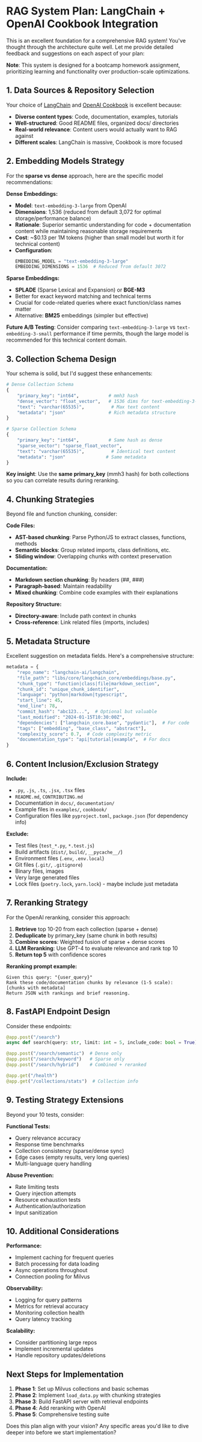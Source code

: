 # RAG System Plan: LangChain + OpenAI Cookbook Integration

This is an excellent foundation for a comprehensive RAG system! You've thought through the architecture quite well. Let me provide detailed feedback and suggestions on each aspect of your plan:

**Note**: This system is designed for a bootcamp homework assignment, prioritizing learning and functionality over production-scale optimizations.

## **1. Data Sources & Repository Selection**

Your choice of [LangChain](https://github.com/langchain-ai/langchain) and [OpenAI Cookbook](https://github.com/openai/openai-cookbook) is excellent because:
- **Diverse content types**: Code, documentation, examples, tutorials
- **Well-structured**: Good README files, organized docs/ directories
- **Real-world relevance**: Content users would actually want to RAG against
- **Different scales**: LangChain is massive, Cookbook is more focused

## **2. Embedding Models Strategy**

For the **sparse vs dense** approach, here are the specific model recommendations:

**Dense Embeddings:**
- **Model**: `text-embedding-3-large` from OpenAI
- **Dimensions**: 1,536 (reduced from default 3,072 for optimal storage/performance balance)
- **Rationale**: Superior semantic understanding for code + documentation content while maintaining reasonable storage requirements
- **Cost**: ~$0.13 per 1M tokens (higher than small model but worth it for technical content)
- **Configuration**:
  ```python
  EMBEDDING_MODEL = "text-embedding-3-large"
  EMBEDDING_DIMENSIONS = 1536  # Reduced from default 3072
  ```

**Sparse Embeddings:**
- **SPLADE** (Sparse Lexical and Expansion) or **BGE-M3** 
- Better for exact keyword matching and technical terms
- Crucial for code-related queries where exact function/class names matter
- Alternative: **BM25** embeddings (simpler but effective)

**Future A/B Testing**: Consider comparing `text-embedding-3-large` vs `text-embedding-3-small` performance if time permits, though the large model is recommended for this technical content domain.

## **3. Collection Schema Design**

Your schema is solid, but I'd suggest these enhancements:

```python
# Dense Collection Schema
{
    "primary_key": "int64",           # mmh3 hash
    "dense_vector": "float_vector",   # 1536 dims for text-embedding-3-large (reduced)
    "text": "varchar(65535)",          # Max text content
    "metadata": "json"                # Rich metadata structure
}

# Sparse Collection Schema  
{
    "primary_key": "int64",           # Same hash as dense
    "sparse_vector": "sparse_float_vector",
    "text": "varchar(65535)",          # Identical text content
    "metadata": "json"               # Same metadata
}
```

**Key insight**: Use the **same primary_key** (mmh3 hash) for both collections so you can correlate results during reranking.

## **4. Chunking Strategies**

Beyond file and function chunking, consider:

**Code Files:**
- **AST-based chunking**: Parse Python/JS to extract classes, functions, methods
- **Semantic blocks**: Group related imports, class definitions, etc.
- **Sliding window**: Overlapping chunks with context preservation

**Documentation:**
- **Markdown section chunking**: By headers (##, ###)
- **Paragraph-based**: Maintain readability
- **Mixed chunking**: Combine code examples with their explanations

**Repository Structure:**
- **Directory-aware**: Include path context in chunks
- **Cross-reference**: Link related files (imports, includes)

## **5. Metadata Structure**

Excellent suggestion on metadata fields. Here's a comprehensive structure:

```python
metadata = {
    "repo_name": "langchain-ai/langchain",
    "file_path": "libs/core/langchain_core/embeddings/base.py", 
    "chunk_type": "function|class|file|markdown_section",
    "chunk_id": "unique_chunk_identifier",
    "language": "python|markdown|typescript",
    "start_line": 45,
    "end_line": 78,
    "commit_hash": "abc123...",  # Optional but valuable
    "last_modified": "2024-01-15T10:30:00Z",
    "dependencies": ["langchain_core.base", "pydantic"],  # For code
    "tags": ["embedding", "base_class", "abstract"],
    "complexity_score": 0.7,  # Code complexity metric
    "documentation_type": "api|tutorial|example",  # For docs
}
```

## **6. Content Inclusion/Exclusion Strategy**

**Include:**
- `.py`, `.js`, `.ts`, `.jsx`, `.tsx` files
- `README.md`, `CONTRIBUTING.md`
- Documentation in `docs/`, `documentation/`
- Example files in `examples/`, `cookbook/`
- Configuration files like `pyproject.toml`, `package.json` (for dependency info)

**Exclude:**
- Test files (`test_*.py`, `*.test.js`)
- Build artifacts (`dist/`, `build/`, `__pycache__/`)
- Environment files (`.env`, `.env.local`)
- Git files (`.git/`, `.gitignore`)
- Binary files, images
- Very large generated files
- Lock files (`poetry.lock`, `yarn.lock`) - maybe include just metadata

## **7. Reranking Strategy**

For the OpenAI reranking, consider this approach:

1. **Retrieve** top 10-20 from each collection (sparse + dense)
2. **Deduplicate** by primary_key (same chunk in both results)
3. **Combine scores**: Weighted fusion of sparse + dense scores
4. **LLM Reranking**: Use GPT-4 to evaluate relevance and rank top 10
5. **Return top 5** with confidence scores

**Reranking prompt example:**
```
Given this query: "{user_query}"
Rank these code/documentation chunks by relevance (1-5 scale):
[chunks with metadata]
Return JSON with rankings and brief reasoning.
```

## **8. FastAPI Endpoint Design**

Consider these endpoints:

```python
@app.post("/search")
async def search(query: str, limit: int = 5, include_code: bool = True)

@app.post("/search/semantic")  # Dense only
@app.post("/search/keyword")   # Sparse only  
@app.post("/search/hybrid")    # Combined + reranked

@app.get("/health")
@app.get("/collections/stats")  # Collection info
```

## **9. Testing Strategy Extensions**

Beyond your 10 tests, consider:

**Functional Tests:**
- Query relevance accuracy
- Response time benchmarks  
- Collection consistency (sparse/dense sync)
- Edge cases (empty results, very long queries)
- Multi-language query handling

**Abuse Prevention:**
- Rate limiting tests
- Query injection attempts
- Resource exhaustion tests
- Authentication/authorization
- Input sanitization

## **10. Additional Considerations**

**Performance:**
- Implement caching for frequent queries
- Batch processing for data loading
- Async operations throughout
- Connection pooling for Milvus

**Observability:**
- Logging for query patterns
- Metrics for retrieval accuracy
- Monitoring collection health
- Query latency tracking

**Scalability:**
- Consider partitioning large repos
- Implement incremental updates
- Handle repository updates/deletions

## **Next Steps for Implementation**

1. **Phase 1**: Set up Milvus collections and basic schemas
2. **Phase 2**: Implement `load_data.py` with chunking strategies
3. **Phase 3**: Build FastAPI server with retrieval endpoints
4. **Phase 4**: Add reranking with OpenAI
5. **Phase 5**: Comprehensive testing suite

Does this plan align with your vision? Any specific areas you'd like to dive deeper into before we start implementation? 